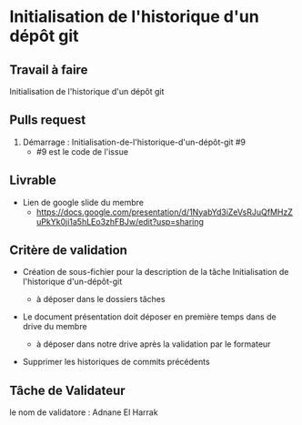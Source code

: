 # Initialisation de l'historique d'un dépôt git

## Travail à faire
Initialisation de l'historique d'un dépôt git

## Pulls request 

1. Démarrage : Initialisation-de-l'historique-d'un-dépôt-git #9
   - #9 est le code de l'issue


## Livrable 

- Lien de google slide du membre 
  - https://docs.google.com/presentation/d/1NyabYd3iZeVsRJuQfMHzZuPkYk0ji1a5hLEo3zhFBJw/edit?usp=sharing

## Critère de validation
- Création de sous-fichier pour la description de la tâche Initialisation de l'historique d'un-dépôt-git
  - à déposer dans le dossiers tâches
- Le document présentation doit déposer en première temps dans de drive du membre
  - à déposer dans notre drive après la validation par le formateur

- Supprimer les historiques de commits précédents


## Tâche de Validateur 

le nom de validatore : Adnane El Harrak
